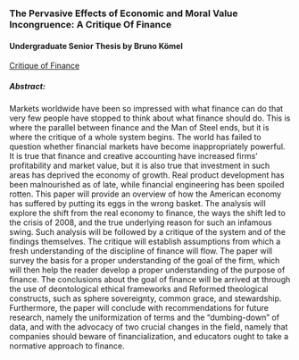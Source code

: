 ### The Pervasive Effects of Economic and Moral Value Incongruence: A Critique Of Finance

#### Undergraduate Senior Thesis by Bruno Kömel

[Critique of Finance](https://github.com/brunokomel/Critique-of-Finance/blob/gh-pages/SIP%20Final%20Draft.pdf)

##### Abstract: 
Markets worldwide have been so impressed with what finance can do that very few people have stopped to think about what finance should do. This is where the parallel between finance and the Man of Steel ends, but it is where the critique of a whole system begins. The world has failed to question whether financial markets have become inappropriately powerful. It is true that finance and creative accounting have increased firms’ profitability and market value, but it is also true that investment in such areas has deprived the economy of growth. Real product development has been malnourished as of late, while financial engineering has been spoiled rotten. This paper will provide an overview of how the American economy has suffered by putting its eggs in the wrong basket. The analysis will explore the shift from the real economy to finance, the ways the shift led to the crisis of 2008, and the true underlying reason for such an infamous swing. Such analysis will be followed by a critique of the system and of the findings themselves. 
The critique will establish assumptions from which a fresh understanding of the discipline of finance will flow. The paper will survey the basis for a proper understanding of the goal of the firm, which will then help the reader develop a proper understanding of the purpose of finance. The conclusions about the goal of finance will be arrived at through the use of deontological ethical frameworks and Reformed theological constructs, such as sphere sovereignty, common grace, and stewardship. Furthermore, the paper will conclude with recommendations for future research, namely the uniformization of terms and the “dumbing-down” of data, and with the advocacy of two crucial changes in the field, namely that companies should beware of financialization, and educators ought to take a normative approach to finance.

